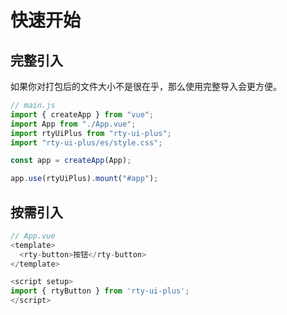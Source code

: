 # 快速开始

## 完整引入

如果你对打包后的文件大小不是很在乎，那么使用完整导入会更方便。

```js
// main.js
import { createApp } from "vue";
import App from "./App.vue";
import rtyUiPlus from "rty-ui-plus";
import "rty-ui-plus/es/style.css";

const app = createApp(App);

app.use(rtyUiPlus).mount("#app");
```

## 按需引入

```js
// App.vue
<template>
  <rty-button>按钮</rty-button>
</template>

<script setup>
import { rtyButton } from 'rty-ui-plus';
</script>
```

<div class="gitalk-container">
  <div id="gitalk-container"></div>
</div>

<script setup>
import { onMounted } from 'vue'
import Gitalk from 'gitalk'
import 'gitalk/dist/gitalk.css'

onMounted(() => {
const commentConfig = {
  clientID: 'e4337b4599b0cb66c046',
  clientSecret: '71797b71fb021647307fa4d87e94909764276618',
  repo: 'rty-ui-plus',
  owner: 'jgsrty',
  admin: ['jgsrty']
};
const gitalk = new Gitalk(commentConfig);
gitalk.render('gitalk-container');
  // const body = document.querySelector('.gitalk-container');
  // const script = document.createElement('script');
  // script.src = 'https://cdn.jsdelivr.net/npm/gitalk@1/dist/gitalk.min.js';
  // body.appendChild(script);
  // script.onload = () => {
  //   const commentConfig = {
  //     clientID: 'e4337b4599b0cb66c046',
  //     clientSecret: '71797b71fb021647307fa4d87e94909764276618',
  //     repo: 'rty-ui-plus',
  //     owner: 'jgsrty',
  //     // 这里接受一个数组，可以添加多个管理员
  //     admin: ['jgsrty'],
  //     // id 用于当前页面的唯一标识，一般来讲 pathname 足够了，
      
  //     // 但是如果你的 pathname 超过 50 个字符，GitHub 将不会成功创建 issue，此情况可以考虑给每个页面生成 hash 值的方法.
  //     id: location.pathname,
  //     distractionFreeMode: false,
  //   };
  //   const gitalk = new Gitalk(commentConfig);
  //   gitalk.render('gitalk-container');
  // };
})
</script>
